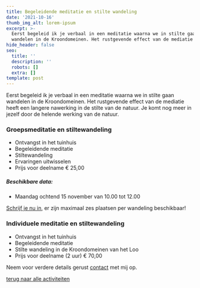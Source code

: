 ```yaml
---
title: Begeleidende meditatie en stilte wandeling
date: '2021-10-16'
thumb_img_alt: lorem-ipsum
excerpt: >-
  Eerst begeleid ik je verbaal in een meditatie waarna we in stilte gaan
  wandelen in de Kroondomeinen. Het rustgevende effect van de mediatie heeft ...
hide_header: false
seo:
  title: ''
  description: ''
  robots: []
  extra: []
template: post
---
```

Eerst begeleid ik je verbaal in een meditatie waarna we in stilte gaan wandelen in de Kroondomeinen. Het rustgevende effect van de mediatie heeft een langere nawerking in de stilte van de natuur. Je komt nog meer in jezelf door de helende werking van de natuur.

### Groepsmeditatie en stiltewandeling

*   Ontvangst in het tuinhuis
*   Begeleidende meditatie
*   Stiltewandeling
*   Ervaringen uitwisselen
*   Prijs voor deelname € 25,00

##### Beschikbare data:

*   Maandag ochtend 15 november van 10.00 tot 12.00

[Schrijf je nu in](/contact), er zijn maximaal zes plaatsen per wandeling beschikbaar!

### Individuele meditatie en stiltewandeling

*   Ontvangst in het tuinhuis
*   Begeleidende meditatie
*   Stilte wandeling in de Kroondomeinen van het Loo
*   Prijs voor deelname (2 uur) € 70,00

Neem voor verdere details gerust [contact](/contact) met mij op.

[terug naar alle activiteiten](/diensten-voor-jou)
